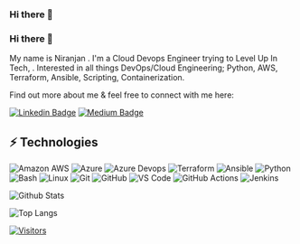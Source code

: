 ### Hi there 👋

<!--
**computedev/computedev** is a ✨ _special_ ✨ repository because its `README.md` (this file) appears on your GitHub profile.

Here are some ideas to get you started:

- 🔭 I’m currently working on ...
- 🌱 I’m currently learning ...
- 👯 I’m looking to collaborate on ...
- 🤔 I’m looking for help with ...
- 💬 Ask me about ...
- 📫 How to reach me: ...
- 😄 Pronouns: ...
- ⚡ Fun fact: ...
-->

### Hi there 👋

<!-- Introduce yourself and give a brief introduction about yourself here.  Also include what tech you're interested in and what you are currently learning -->
My name is Niranjan . I'm a Cloud Devops Engineer trying to  Level Up In Tech, . Interested in all things DevOps/Cloud Engineering; Python, AWS, Terraform, Ansible, Scripting, Containerization.

Find out more about me & feel free to connect with me here:

<!-- Replace the fields below with the information requested. Remember to remove the encapsulating <> characters. For spaces in names, use %20 (e.g. Broadus%20Palmer) -->

[![Linkedin Badge](https://img.shields.io/badge/Niranjan-blue?style=for-the-badge&logo=Linkedin&logoColor=white&link=https://www.linkedin.com/in/niranjan-s/)](https://www.linkedin.com/in/niranjan-s/)
[![Medium Badge](https://img.shields.io/badge/Niranjan-12100E?style=for-the-badge&logo=medium&logoColor=white&linkhttps://medium.com/@cloudeng)](https://medium.com/@cloudeng/)
<!-- [![Gmail Badge](https://img.shields.io/badge/-email@gmail.com-c14438?style=for-the-badge&logo=Gmail&logoColor=white&link=mailto:krisaff@gmail.com)](mailto:email@gmail.com) -->

## ⚡ Technologies

<!-- Check out the Badges folder for more badges -->

![Amazon AWS](https://img.shields.io/badge/Amazon%20AWS-232F3E?style=for-the-badge&logo=amazon-aws)
![Azure](https://img.shields.io/badge/Microsoft%20Azure-0078D4.svg?style=for-the-badge&logo=Microsoft-Azure&logoColor=white)
![Azure Devops](https://img.shields.io/badge/Azure%20DevOps-0078D7.svg?style=for-the-badge&logo=Azure-DevOps&logoColor=white)
![Terraform](https://img.shields.io/badge/terraform-%235835CC.svg?style=for-the-badge&logo=terraform&logoColor=white)
![Ansible](https://img.shields.io/badge/Ansible-000000?style=for-the-badge&logo=ansible&logoColor=white)
![Python](https://img.shields.io/badge/Python-FFD43B?style=for-the-badge&logo=python&logoColor=blue)
![Bash](https://img.shields.io/badge/BASH-4EAA25?style=for-the-badge&logo=gnubash&logoColor=white)
![Linux](https://img.shields.io/badge/Linux-FCC624?style=for-the-badge&logo=linux&logoColor=black)
![Git]([https://img.shields.io/badge/-Git-black?style=for-the-badge&logo=git](https://img.shields.io/badge/Git-F05032.svg?style=for-the-badge&logo=Git&logoColor=white))
![GitHub](https://img.shields.io/badge/-GitHub-181717?style=for-the-badge&logo=github)
![VS Code](https://img.shields.io/badge/VSCode-0078D4?style=for-the-badge&logo=visual%20studio%20code&logoColor=white)
![GitHub Actions](https://img.shields.io/badge/GitHub_Actions-2088FF?style=for-the-badge&logo=github-actions&logoColor=white)
![Jenkins](https://img.shields.io/badge/Jenkins-D24939?style=for-the-badge&logo=Jenkins&logoColor=white)
<!-- ![Django](https://img.shields.io/badge/django-%23092E20.svg?style=for-the-badge&logo=django&logoColor=white)
![Gunicorn](https://img.shields.io/badge/gunicorn-%298729.svg?style=for-the-badge&logo=gunicorn&logoColor=white) -->
<!-- ![Nginx](https://img.shields.io/badge/nginx-%23009639.svg?style=for-the-badge&logo=nginx&logoColor=white)
![Trello](https://img.shields.io/badge/Trello-%23026AA7.svg?style=for-the-badge&logo=Trello&logoColor=white) -->
<!-- ![Sublime Text](https://img.shields.io/badge/sublime_text-%23575757.svg?&style=for-the-badge&logo=sublime-text&logoColor=important) -->
<!-- ![Kubernetes](https://img.shields.io/badge/kubernetes-326ce5.svg?&style=for-the-badge&logo=kubernetes&logoColor=white) -->
<!-- ![Docker](https://img.shields.io/badge/docker-%230db7ed.svg?style=for-the-badge&logo=docker&logoColor=white) -->

<!-- ![Gists](https://gists-readme.yizack.com/api?user=computedev) -->

<!-- Replace the fields below with the information requested. Remember to remove the encapsulating <> characters. -->

![Github Stats](https://github-readme-stats.vercel.app/api?username=computedev&count_private=true&show_icons=true&include_all_commits=true)

![Top Langs](https://github-readme-stats.vercel.app/api/top-langs/?username=KrisAff84&hide=TeX&layout=compact)


[![Visitors](https://api.visitorbadge.io/api/visitors?path=computedev%computedev&label=VISITORS&countColor=%23263759)](https://visitorbadge.io/status?path=computedev%computedev)

